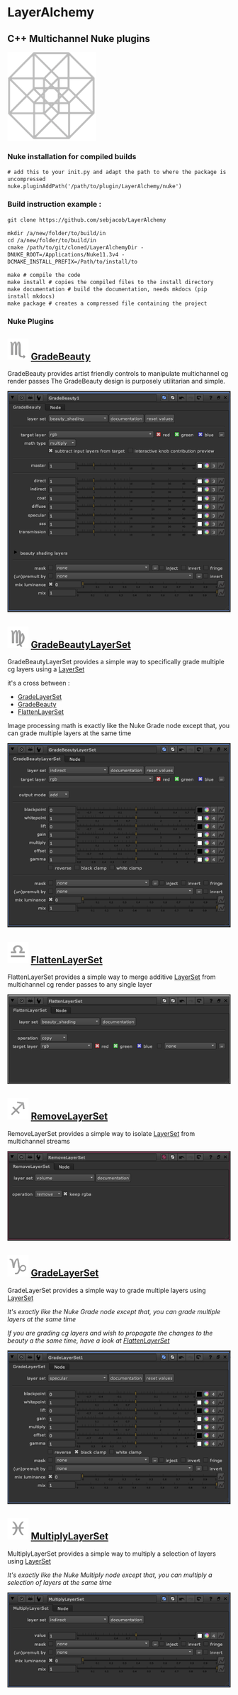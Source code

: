 # LayerAlchemy
## C++ Multichannel Nuke plugins
![logo](./icons/layer_alchemy_200px.png)


### Nuke installation for compiled builds

```code 
# add this to your init.py and adapt the path to where the package is uncompressed
nuke.pluginAddPath('/path/to/plugin/LayerAlchemy/nuke')
```


### Build instruction example :

```code
git clone https://github.com/sebjacob/LayerAlchemy
```

```code
mkdir /a/new/folder/to/build/in
cd /a/new/folder/to/build/in
cmake /path/to/git/cloned/LayerAlchemyDir -DNUKE_ROOT=/Applications/Nuke11.3v4 -DCMAKE_INSTALL_PREFIX=/Path/to/install/to
```
```code
make # compile the code
make install # copies the compiled files to the install directory
make documentation # build the documentation, needs mkdocs (pip install mkdocs)
make package # creates a compressed file containing the project
```
### Nuke Plugins

## ![GradeBeautyIcon](./icons/GradeBeauty.png) [GradeBeauty](./documentation/docs/GradeBeauty.md)
GradeBeauty provides artist friendly controls to manipulate multichannel cg render passes
The GradeBeauty design is purposely utilitarian and simple.

![GradeBeautyParams](./documentation/docs/media/parameters/GradeBeauty.png)

## ![GradeBeautyLayerSetIcon](./icons/GradeBeautyLayerSet.png) [GradeBeautyLayerSet](./documentation/docs/GradeBeautyLayerSet.md)
GradeBeautyLayerSet provides a simple way to specifically grade multiple cg layers using a 
[LayerSet](./documentation/docs/core.md#layersets)  

it's a cross between :

 - [GradeLayerSet](./documentation/docs/GradeLayerSet.md)
 - [GradeBeauty](./documentation/docs/GradeBeauty.md)
 - [FlattenLayerSet](./documentation/docs/FlattenLayerSet.md) 

Image processing math is exactly like the Nuke Grade node except that, you can grade multiple layers at the 
same time

![GradeBeautyLayerSet](./documentation/docs/media/parameters/GradeBeautyLayerSet.png)

## ![FlattenLayerSetIcon](./icons/FlattenLayerSet.png) [FlattenLayerSet](./documentation/docs/FlattenLayerSet.md)
FlattenLayerSet provides a simple way to merge additive [LayerSet](./documentation/docs/core.md#layersets) 
from multichannel cg render passes to any single layer

![FlattenLayerSetParams](./documentation/docs/media/parameters/FlattenLayerSet.png)

## ![RemoveLayerSetIcon](./icons/RemoveLayerSet.png) [RemoveLayerSet](./documentation/docs/RemoveLayerSet.md)
RemoveLayerSet provides a simple way to isolate [LayerSet](./documentation/docs/core.md#layersets)  from multichannel streams

![RemoveLayerSetParams](./documentation/docs/media/parameters/RemoveLayerSet.png)

## ![GradeLayerSetIcon](./icons/GradeLayerSet.png) [GradeLayerSet](./documentation/docs/GradeLayerSet.md)
GradeLayerSet provides a simple way to grade multiple layers using [LayerSet](./documentation/docs/core.md#layersets) 

_It's exactly like the Nuke Grade node except that, you can grade multiple layers at the same time_

_If you are grading cg layers and wish to propagate the changes to the beauty a the same time, have a look at [FlattenLayerSet](./documentation/docs/FlattenLayerSet.md)_

![GradeLayerSetParams](./documentation/docs/media/parameters/GradeLayerSet.png)

## ![MultiplyLayerSetIcon](./icons/MultiplyLayerSet.png) [MultiplyLayerSet](./documentation/docs/MultiplyLayerSet.md)
MultiplyLayerSet provides a simple way to multiply a selection of layers using [LayerSet](./documentation/docs/core.md#layersets) 

_It's exactly like the Nuke Multiply node except that, you can multiply a selection of layers at the same time_

![MultiplyLayerSetParams](./documentation/docs/media/parameters/MultiplyLayerSet.png)
